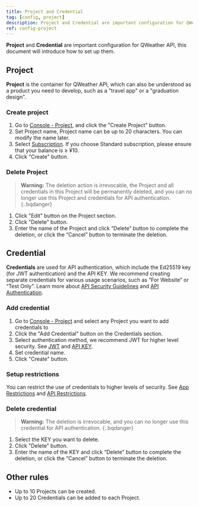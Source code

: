 ```yaml
---
title: Project and Credential
tag: [config, project]
description: Project and Credential are important configuration for QWeather API, this document will introduce how to set up them.
ref: config-project
---
```

**Project** and **Credential** are important configuration for QWeather API, this document will introduce how to set up them.

## Project

**Project** is the container for QWeather API, which can also be understood as a product you need to develop, such as a "travel app" or a "graduation design".

### Create project

1. Go to [Console - Project](https://console.qweather.com/project), and click the "Create Project" button.
2. Set Project name, Project name can be up to 20 characters. You can modify the name later.
3. Select [Subscription](/en/docs/finance/subscription/). If you choose Standard subscription, please ensure that your balance is ≥ ¥10.
4. Click "Create" button.

### Delete Project

> **Warning:** The deletion action is irrevocable, the Project and all credentials in this Project will be permanently deleted, and you can no longer use this Project and credentials for API authentication.
{:.bqdanger}

1. Click "Edit" button on the Project section.
2. Click "Delete" button. 
3. Enter the name of the Project and click “Delete” button to complete the deletion, or click the “Cancel” button to terminate the deletion.

## Credential

**Credentials** are used for API authentication, which include the Ed25519 key (for JWT authentication) and the API KEY. We recommend creating separate credentials for various usage scenarios, such as “For Website” or “Test Only”. Learn more about [API Security Guidelines](/en/docs/best-practices/security-guidelines/) and [API Authentication](/en/docs/authentication/).

### Add credential

1. Go to [Console - Project](https://console.qweather.com/project) and select any Project you want to add credentials to
2. Click the "Add Credential" button on the Credentials section.
3. Select authentication method, we recommend JWT for higher level security. See [JWT](/en/docs/authentication/jwt/) and [API KEY](/en/docs/authentication/apikey/).
4. Set credential name.
5. Click "Create" button.

### Setup restrictions

You can restrict the use of credentials to higher levels of security. See [App Restrictions](/en/docs/best-practices/security-guidelines/#app-restrictions) and [API Restrictions](/en/docs/best-practices/security-guidelines/#app-restrictions).

### Delete credential

> **Warning:** The deletion is irrevocable, and you can no longer use this credential for API authentication.
{:.bqdanger}

1. Select the KEY you want to delete.
2. Click "Delete" button. 
3. Enter the name of the KEY and click “Delete” button to complete the deletion, or click the “Cancel” button to terminate the deletion.

## Other rules

- Up to 10 Projects can be created.
- Up to 20 Credentials can be added to each Project.


